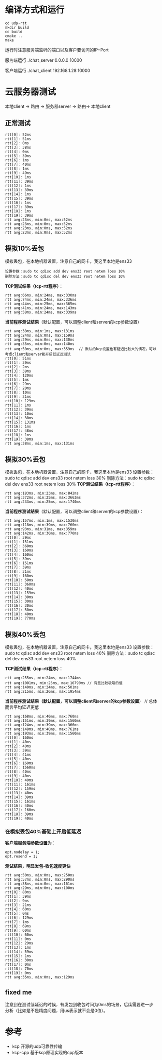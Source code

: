 # 编译方式和运行
```
cd udp-rtt
mkdir build
cd build
cmake ..
make
```

运行时注意服务端监听的端口以及客户要访问的IP+Port

服务端运行
./chat_server 0.0.0.0 10000

客户端运行
./chat_client 192.168.1.28 10000


# 云服务器测试
本地client -> 路由 -> 服务器server -> 路由-> 本地client

## 正常测试
```
rtt[0]: 52ms
rtt[1]: 51ms
rtt[2]: 0ms
rtt[3]: 38ms
rtt[4]: 0ms
rtt[5]: 39ms
rtt[6]: 1ms
rtt[7]: 40ms
rtt[8]: 1ms
rtt[9]: 49ms
rtt[10]: 1ms
rtt[11]: 39ms
rtt[12]: 1ms
rtt[13]: 39ms
rtt[14]: 1ms
rtt[15]: 39ms
rtt[16]: 1ms
rtt[17]: 39ms
rtt[18]: 1ms
rtt[19]: 39ms
rtt avg:23ms, min:0ms, max:52ms
rtt avg:23ms, min:0ms, max:52ms
rtt avg:23ms, min:0ms, max:52ms
rtt avg:23ms, min:0ms, max:52ms
```
## 模拟10%丢包
模拟丢包，在本地机器设置，注意自己的网卡，我这里本地是ens33
```
设置参数：sudo tc qdisc add dev ens33 root netem loss 10%
删除方法：sudo tc qdisc del dev ens33 root netem loss 10%
```
**TCP测试结果（tcp-rtt程序）**：
```
rtt avg:66ms, min:24ms, max:330ms
rtt avg:74ms, min:24ms, max:336ms
rtt avg:44ms, min:25ms, max:365ms
rtt avg:41ms, min:24ms, max:143ms
rtt avg:58ms, min:24ms, max:339ms
```
**当前程序测试结果**（默认配置，可以调整client和server的kcp参数设置）
```
rtt avg:38ms, min:1ms, max:131ms
rtt avg:24ms, min:0ms, max:159ms
rtt avg:29ms, min:0ms, max:130ms
rtt avg:35ms, min:0ms, max:140ms
rtt avg:50ms, min:0ms, max:359ms  // 默认的kcp设置也有延迟比较大的情况，可以考虑client和server都开启低延迟测试
rtt[0]: 51ms
rtt[1]: 39ms
rtt[2]: 2ms
rtt[3]: 38ms
rtt[4]: 120ms
rtt[5]: 1ms
rtt[6]: 29ms
rtt[7]: 20ms
rtt[8]: 10ms
rtt[9]: 31ms
rtt[10]: 129ms
rtt[11]: 1ms
rtt[12]: 39ms
rtt[13]: 10ms
rtt[14]: 30ms
rtt[15]: 131ms
rtt[16]: 1ms
rtt[17]: 48ms
rtt[18]: 1ms
rtt[19]: 38ms
rtt avg:38ms, min:1ms, max:131ms
```
## 模拟30%丢包
模拟丢包，在本地机器设置，注意自己的网卡，我这里本地是ens33
设置参数：sudo tc qdisc add dev ens33 root netem loss 30%
删除方法：sudo tc qdisc del dev ens33 root netem loss 30%
**TCP测试结果（tcp-rtt程序）**：
```
rtt avg:183ms, min:23ms, max:842ms
rtt avg:372ms, min:25ms, max:3663ms
rtt avg:233ms, min:25ms, max:1740ms
```
**当前程序测试结果**（默认配置，可以调整client和server的kcp参数设置）：
```
rtt avg:157ms, min:1ms, max:1530ms
rtt avg:118ms, min:39ms, max:760ms
rtt avg:93ms, min:31ms, max:359ms
rtt avg:142ms, min:30ms, max:770ms
rtt[0]: 39ms
rtt[1]: 151ms
rtt[2]: 360ms
rtt[3]: 160ms
rtt[4]: 160ms
rtt[5]: 39ms
rtt[6]: 151ms
rtt[7]: 39ms
rtt[8]: 31ms
rtt[9]: 160ms
rtt[10]: 50ms
rtt[11]: 360ms
rtt[12]: 40ms
rtt[13]: 159ms
rtt[14]: 30ms
rtt[15]: 30ms
rtt[16]: 30ms
rtt[17]: 50ms
rtt[18]: 40ms
rtt[19]: 770ms
```

## 模拟40%丢包
模拟丢包，在本地机器设置，注意自己的网卡，我这里本地是ens33
设置参数：sudo tc qdisc add dev ens33 root netem loss 40%
删除方法：sudo tc qdisc del dev ens33 root netem loss 40%

 **TCP测试结果（tcp-rtt程序）**：
 ```
rtt avg:255ms, min:24ms, max:1744ms     
rtt avg:1001ms, min:25ms, max:16790ms // 有些比较极端的值
rtt avg:140ms, min:24ms, max:501ms
rtt avg:215ms, min:26ms, max:1954ms
```
**当前程序测试结果（默认配置，可以调整client和server的kcp参数设置**） // 总体而言平均延迟更低
```
rtt avg:168ms, min:40ms, max:760ms
rtt avg:151ms, min:39ms, max:1560ms
rtt avg:124ms, min:39ms, max:366ms
rtt avg:148ms, min:40ms, max:761ms
rtt avg:193ms, min:39ms, max:1560ms
rtt[0]: 160ms
rtt[1]: 40ms
rtt[2]: 40ms
rtt[3]: 39ms
rtt[4]: 41ms
rtt[5]: 40ms
rtt[6]: 160ms
rtt[7]: 1560ms
rtt[8]: 40ms
rtt[9]: 40ms
rtt[10]: 40ms
rtt[11]: 161ms
rtt[12]: 159ms
rtt[13]: 40ms
rtt[14]: 39ms
rtt[15]: 161ms
rtt[16]: 40ms
rtt[17]: 160ms
rtt[18]: 39ms
rtt[19]: 40ms
```
### 在模拟丢包40%基础上开启低延迟
**客户端服务端参数设置为**：
```
opt.nodelay = 1;
opt.resend = 1;
```
**测试结果，明显发包-收包速度更快**
```
rtt avg:50ms, min:0ms, max:250ms
rtt avg:57ms, min:0ms, max:290ms
rtt avg:38ms, min:0ms, max:161ms
rtt avg:29ms, min:0ms, max:100ms
rtt[0]: 80ms
rtt[1]: 39ms
rtt[2]: 9ms
rtt[3]: 21ms
rtt[4]: 60ms
rtt[5]: 0ms
rtt[6]: 129ms
rtt[7]: 1ms
rtt[8]: 69ms
rtt[9]: 60ms
rtt[10]: 60ms
rtt[11]: 0ms
rtt[12]: 29ms
rtt[13]: 1ms
rtt[14]: 59ms
rtt[15]: 1ms
rtt[16]: 30ms
rtt[17]: 0ms
rtt[18]: 70ms
rtt[19]: 0ms
rtt avg:35ms, min:0ms, max:129ms
```
## fixed me

注意到在测试低延迟的时候，有发包到收包时间为0ms的场景，后续需要进一步分析（比如是不是精度问题，用us表示就不会是0值）。



# 参考
- kcp 开源的udp可靠性传输
- kcp-cpp 基于kcp原理实现的cpp版本
